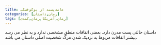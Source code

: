 ```yaml
---
title: عامه‌پسند از بوکوفسکی
categories: [رمان,داستان]
tags: [رمان,آمریکا,رمان,کمدی]
---
```




داستان حالتی پست مدرن دارد. بعضی اتفاقات منطق مشخصی ندارد و به نظر می رسد بیشتر اتفاقات مربوط به نزدیک شدن مرگ شخصیت اصلی داستان می باشد.



